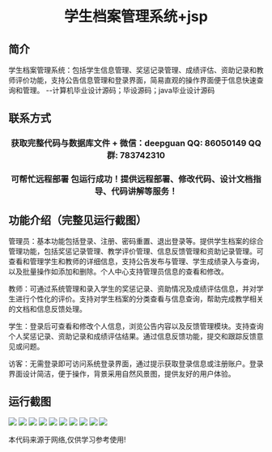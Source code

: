 <p><h1 align="center">学生档案管理系统+jsp</h1></p>

## 简介
学生档案管理系统：包括学生信息管理、奖惩记录管理、成绩评估、资助记录和教师评价功能，支持公告信息管理和登录界面，简易直观的操作界面便于信息快速查询和管理。    --计算机毕业设计源码；毕设源码；java毕业设计源码


## 联系方式
<p><h3 align="center">获取完整代码与数据库文件 + 微信：deepguan QQ: 86050149 QQ群: 783742310</h3></p>
<p><h3 align="center">可帮忙远程部署 包运行成功！提供远程部署、修改代码、设计文档指导、代码讲解等服务！</h3></p>

## 功能介绍（完整见运行截图）
管理员：基本功能包括登录、注册、密码重置、退出登录等。提供学生档案的综合管理功能，包括奖惩记录管理、教学评价管理、信息反馈管理和资助记录管理。可查看和管理学生和教师的详细信息，支持公告发布与管理、学生成绩录入与查询，以及批量操作如添加和删除。个人中心支持管理员信息的查看和修改。

教师：可通过系统管理和录入学生的奖惩记录、资助情况及成绩评估信息，并对学生进行个性化的评价。支持对学生档案的分类查看与信息查询，帮助完成教学相关的文档和信息反馈处理。

学生：登录后可查看和修改个人信息，浏览公告内容以及反馈管理模块。支持查询个人奖惩记录、资助记录和成绩评估结果。通过信息反馈功能，提交和跟踪反馈意见或问题。

访客：无需登录即可访问系统登录界面，通过提示获取登录信息或注册账户。登录界面设计简洁，便于操作，背景采用自然风景图，提供友好的用户体验。


## 运行截图
![](img/001.jpg)
![](img/002.jpg)
![](img/003.jpg)
![](img/004.jpg)
![](img/005.jpg)
![](img/006.jpg)
![](img/007.jpg)
![](img/008.jpg)
![](img/009.jpg)
![](img/010.jpg)

<p>本代码来源于网络,仅供学习参考使用!</p>
